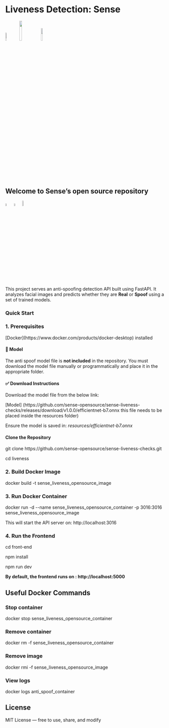 <h1> Liveness Detection: Sense</h1>

<p width="100%">
  
<img width="8%" src="https://badge-generator.vercel.app/api?label=License&status=MIT&color=6941C6"> <img width="12.6%" src="https://badge-generator.vercel.app/api?icon=Github&label=Last%20Commit&status=May&color=6941C6"/> <img width="10%" src="https://badge-generator.vercel.app/api?icon=Discord&label=Discord&status=Live&color=6941C6"> 
</p>

<h2>Welcome to Sense’s open source repository</h2>

<p width="100%">  
<img width="4.5%" src="https://custom-icon-badges.demolab.com/badge/Fork-orange.svg?logo=fork"> <img width="4.5%" src="https://custom-icon-badges.demolab.com/badge/Star-yellow.svg?logo=star"> <img width="6.5%" src="https://custom-icon-badges.demolab.com/badge/Commit-green.svg?logo=git-commit&logoColor=fff"> 
</p>

<p> This project serves an anti-spoofing detection API built using FastAPI. It analyzes facial images and predicts whether they are <b>Real</b> or <b>Spoof</b> using a set of trained models.</p>

<h3>Quick Start</h3>

<h3>1. Prerequisites </h3>

<p> [Docker](https://www.docker.com/products/docker-desktop) installed </p>              

<h4> 🧠 Model </h4>

<p> The anti spoof model file is <b>not included</b> in the repository. You must download the model file manually or programmatically and place it in the appropriate folder.</p>

<h4> ✅ Download Instructions </h4>

<p> Download the model file from the below link: </p>

<p> [Model] (https://github.com/sense-opensource/sense-liveness-checks/releases/download/v1.0.0/efficientnet-b7.onnx this file needs to be placed inside the resources folder) </p>

<p> Ensure the model is saved in: <i>resources/efficientnet-b7.onnx </i> </p>

<h4> Clone the Repository </h4> 

<p> git clone https://github.com/sense-opensource/sense-liveness-checks.git </p>
<p> cd liveness </p>

<h3> 2. Build Docker Image </h3>

<p> docker build -t sense_liveness_opensource_image </p>

<h3> 3. Run Docker Container </h3>

<p> docker run -d --name sense_liveness_opensource_container -p 3016:3016 sense_liveness_opensource_image </p>

<p> This will start the API server on: http://localhost:3016 </p>

<h3> 4. Run the Frontend </h3>

<p>cd front-end</p>
<p>npm install</p>
<p>npm run dev</p>

<p> <b> By default, the frontend runs on : http://localhost:5000 </b></p>

<h2>Useful Docker Commands</h2>

<h3> Stop container </h3>
<p>docker stop sense_liveness_opensource_container</p>

<h3> Remove container </h3>
<p>  docker rm -f sense_liveness_opensource_container</p>

<h3> Remove image </h3>
<p>docker rmi -f  sense_liveness_opensource_image </p>

<h3> View logs </h3>
<p>docker logs anti_spoof_container</p>

<h2> License </h2>
<p> MIT License — free to use, share, and modify </p>